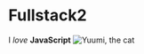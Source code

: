 # Fullstack2

I *love* __JavaScript__ 
![Yuumi, the cat](https://artfiles.alphacoders.com/121/121820.jpg)
